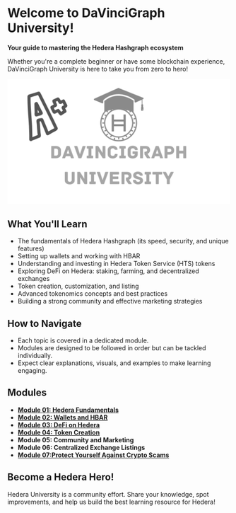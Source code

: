 # Welcome to DaVinciGraph University!

**Your guide to mastering the Hedera Hashgraph ecosystem**

Whether you're a complete beginner or have some blockchain experience, DaVinciGraph University is here to take you from zero to hero!

![DaVinciGraph University](./images//DaVinciGraphUniversity.png)

## What You'll Learn

- The fundamentals of Hedera Hashgraph (its speed, security, and unique features)
- Setting up wallets and working with HBAR
- Understanding and investing in Hedera Token Service (HTS) tokens
- Exploring DeFi on Hedera: staking, farming, and decentralized exchanges
- Token creation, customization, and listing
- Advanced tokenomics concepts and best practices
- Building a strong community and effective marketing strategies

## How to Navigate

- Each topic is covered in a dedicated module.
- Modules are designed to be followed in order but can be tackled individually.
- Expect clear explanations, visuals, and examples to make learning engaging.

## Modules

- **[Module 01: Hedera Fundamentals](./module-01-hedera-fundamentals/README.md)**
- **[Module 02: Wallets and HBAR](./module-02-wallets-and-hbar/README.md)**
- **[Module 03: DeFi on Hedera](./module-03-defi-on-hedera/README.md)**
- **[Module 04: Token Creation](./module-04-token-creation/README.md)**
- **Module 05: Community and Marketing**
- **Module 06: Centralized Exchange Listings**
- **[Module 07:Protect Yourself Against Crypto Scams ](./module-07-protect-yourself-against-crypto-scams/README.md)**

## Become a Hedera Hero!

Hedera University is a community effort. Share your knowledge, spot improvements, and help us build the best learning resource for Hedera!
